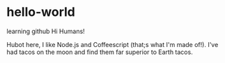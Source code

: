 # hello-world
learning github
Hi Humans!

Hubot here, I like Node.js and Coffeescript (that;s what I'm made of!).
I've had tacos on the moon and find them far superior to Earth tacos.
